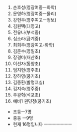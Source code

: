 
1. 손호성(영광여중ㅡ화학)
2. 문영하(영광여중ㅡ물리)
3. 강현우(영주여고ㅡ정보)
4. 김원택(대영고)
5. 전유나(부석중)  
6. 심소라(금계중)      
7. 최희주(영광여고-화학)
8. 김준수(영일초)
9. 장경미(재산초)
10. 이선자(동양초)
11. 엄지현(영주초)
12. 장하영(풍기초)
13. 김종환(발명교실)
14. 김지숙(영주중)
15. 주광혁(석포초)
16. 예비1 권민정(풍기초)

* 초등ㅡ7명
* 중등 ㅡ9명
* 현재 16명입니다
ㅡㅡㅡㅡㅡㅡㅡ
